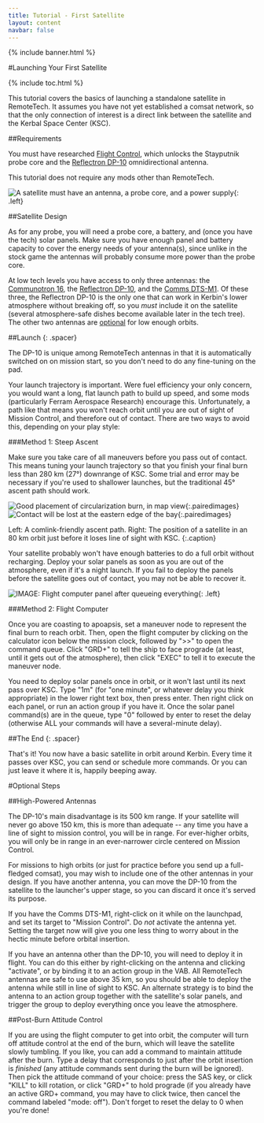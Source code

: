 ```yaml
---
title: Tutorial - First Satellite
layout: content
navbar: false
---
```


{% include banner.html %}

#Launching Your First Satellite

{% include toc.html %}

This tutorial covers the basics of launching a standalone satellite in RemoteTech. It assumes you have not yet established a comsat network, so that the only connection of interest is a direct link between the satellite and the Kerbal Space Center (KSC).

##Requirements

You must have researched [Flight Control](http://wiki.kerbalspaceprogram.com/wiki/Flight_Control), which unlocks the Stayputnik probe core and the [Reflectron DP-10](../../guide/parts/#reflectron-dp-10) omnidirectional antenna.

This tutorial does not require any mods other than RemoteTech.

![A satellite must have an antenna, a probe core, and a power supply](design.png "Basic satellite design"){: .left}

##Satellite Design

As for any probe, you will need a probe core, a battery, and (once you have the tech) solar panels. Make sure you have enough panel and battery capacity to cover the energy needs of your antenna(s), since unlike in the stock game the antennas will probably consume more power than the probe core.

At low tech levels you have access to only three antennas: the [Communotron 16](../../guide/parts/#communotron-16), the [Reflectron DP-10](../../guide/parts/#reflectron-dp-10), and the [Comms DTS-M1](../../guide/parts/#comms-dts-m1). Of these three, the Reflectron DP-10 is the only one that can work in Kerbin's lower atmosphere without breaking off, so you *must* include it on the satellite (several atmosphere-safe dishes become available later in the tech tree). The other two antennas are [optional](#high-powered-antennas) for low enough orbits.

##Launch
{: .spacer}

The DP-10 is unique among RemoteTech antennas in that it is automatically switched on on mission start, so you don't need to do any fine-tuning on the pad.

Your launch trajectory is important. Were fuel efficiency your only concern, you would want a long, flat launch path to build up speed, and some mods (particularly Ferram Aerospace Research) encourage this. Unfortunately, a path like that means you won't reach orbit until you are out of sight of Mission Control, and therefore out of contact. There are two ways to avoid this, depending on your play style:

###Method 1: Steep Ascent

Make sure you take care of all maneuvers before you pass out of contact. This means tuning your launch trajectory so that you finish your final burn less than 280 km (27&deg;) downrange of KSC. Some trial and error may be necessary if you're used to shallower launches, but the traditional 45&deg; ascent path should work.

![Good placement of circularization burn, in map view](ascent_path.png){:.pairedimages}
![Contact will be lost at the eastern edge of the bay](max_range.png){:.pairedimages}

Left: A comlink-friendly ascent path.
Right: The position of a satellite in an 80&nbsp;km orbit just before it loses line of sight with KSC.
{:.caption}


Your satellite probably won't have enough batteries to do a full orbit without recharging. Deploy your solar panels as soon as you are out of the atmosphere, even if it's a night launch. If you fail to deploy the panels before the satellite goes out of contact, you may not be able to recover it.

![IMAGE: Flight computer panel after queueing everything](comp_preburn.png){: .left}

###Method 2: Flight Computer

Once you are coasting to apoapsis, set a maneuver node to represent the final burn to reach orbit. Then, open the flight computer by clicking on the calculator icon below the mission clock, followed by ">>" to open the command queue. Click "GRD+" to tell the ship to face prograde (at least, until it gets out of the atmosphere), then click "EXEC" to tell it to execute the maneuver node. 

You need to deploy solar panels once in orbit, or it won't last until its next pass over KSC. Type "1m" (for "one minute", or whatever delay you think appropriate) in the lower right text box, then press enter. Then right click on each panel, or run an action group if you have it. Once the solar panel command(s) are in the queue, type "0" followed by enter to reset the delay (otherwise ALL your commands will have a several-minute delay).

##The End
{: .spacer}

That's it! You now have a basic satellite in orbit around Kerbin. Every time it passes over KSC, you can send or schedule more commands. Or you can just leave it where it is, happily beeping away.

#Optional Steps

##High-Powered Antennas

The DP-10's main disadvantage is its 500 km range. If your satellite will never go above 150 km, this is more than adequate -- any time you have a line of sight to mission control, you will be in range. For ever-higher orbits, you will only be in range in an ever-narrower circle centered on Mission Control.

For missions to high orbits (or just for practice before you send up a full-fledged comsat), you may wish to include one of the other antennas in your design. If you have another antenna, you can move the DP-10 from the satellite to the launcher's upper stage, so you can discard it once it's served its purpose.

If you have the Comms DTS-M1, right-click on it while on the launchpad, and set its target to "Mission Control". Do *not* activate the antenna yet. Setting the target now will give you one less thing to worry about in the hectic minute before orbital insertion.

If you have an antenna other than the DP-10, you will need to deploy it in flight. You can do this either by right-clicking on the antenna and clicking "activate", or by binding it to an action group in the VAB. All RemoteTech antennas are safe to use above 35 km, so you should be able to deploy the antenna while still in line of sight to KSC. An alternate strategy is to bind the antenna to an action group together with the satellite's solar panels, and trigger the group to deploy everything once you leave the atmosphere.

##Post-Burn Attitude Control

If you are using the flight computer to get into orbit, the computer will turn off attitude control at the end of the burn, which will leave the satellite slowly tumbling. If you like, you can add a command to maintain attitude after the burn. Type a delay that corresponds to just after the orbit insertion is *finished* (any attitude commands sent during the burn will be ignored). Then pick the attitude command of your choice: press the SAS key, or click "KILL" to kill rotation, or click "GRD+" to hold prograde (if you already have an active GRD+ command, you may have to click twice, then cancel the command labeled "mode: off"). Don't forget to reset the delay to 0 when you're done!

